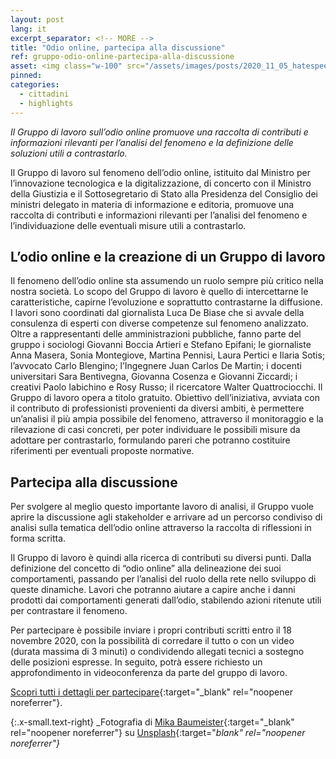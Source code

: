 ```yaml
---
layout: post
lang: it
excerpt_separator: <!-- MORE -->
title: "Odio online, partecipa alla discussione"
ref: gruppo-odio-online-partecipa-alla-discussione
asset: <img class="w-100" src="/assets/images/posts/2020_11_05_hatespeech.jpg" alt="Gruppo Odio Online, discussinoe pubblica"/>
pinned:
categories:
  - cittadini
  - highlights
---
```


_Il Gruppo di lavoro sull’odio online promuove una raccolta di contributi e informazioni rilevanti per l’analisi del fenomeno e la definizione delle soluzioni utili a contrastarlo._

<!-- MORE -->

Il Gruppo di lavoro sul fenomeno dell’odio online, istituito dal Ministro per l’innovazione tecnologica e la digitalizzazione, di concerto con il Ministro della Giustizia e il Sottosegretario di Stato alla Presidenza del Consiglio dei ministri delegato in materia di informazione e editoria, promuove una raccolta di contributi e informazioni rilevanti per l’analisi del fenomeno e l’individuazione delle eventuali misure utili a contrastarlo.

## L’odio online e la creazione di un Gruppo di lavoro ##

Il fenomeno dell’odio online sta assumendo un ruolo sempre più critico nella nostra società. Lo scopo del Gruppo di lavoro è quello di intercettarne le caratteristiche, capirne l’evoluzione e soprattutto contrastarne la diffusione.
I lavori sono coordinati dal giornalista Luca De Biase che si avvale della consulenza di esperti con diverse competenze sul fenomeno analizzato. Oltre a rappresentanti delle amministrazioni pubbliche, fanno parte del gruppo i sociologi  Giovanni Boccia Artieri e Stefano Epifani; le giornaliste Anna Masera, Sonia Montegiove, Martina Pennisi, Laura Pertici  e Ilaria Sotis; l’avvocato Carlo Blengino; l’Ingegnere Juan Carlos De Martin; i docenti universitari  Sara Bentivegna, Giovanna Cosenza e Giovanni Ziccardi; i creativi Paolo Iabichino e Rosy Russo; il ricercatore Walter Quattrociocchi. Il Gruppo di lavoro opera a titolo gratuito.
Obiettivo dell’iniziativa, avviata con il contributo di professionisti provenienti da diversi ambiti, è permettere un’analisi il più ampia possibile del fenomeno, attraverso il monitoraggio e la rilevazione di casi concreti, per poter individuare le possibili misure da adottare per contrastarlo, formulando pareri che potranno costituire riferimenti per eventuali proposte normative. 
 
## Partecipa alla discussione ##

Per svolgere al meglio questo importante lavoro di analisi, il Gruppo  vuole aprire la discussione agli stakeholder e arrivare ad un percorso condiviso di analisi  sulla tematica dell’odio online attraverso la raccolta di riflessioni in forma scritta. 

Il Gruppo di lavoro è quindi alla ricerca di contributi su diversi punti. Dalla definizione del concetto di “odio online” alla delineazione dei suoi comportamenti, passando per l’analisi del ruolo della rete nello sviluppo di queste dinamiche. Lavori che potranno aiutare a capire anche i danni prodotti dai comportamenti generati dall’odio, stabilendo azioni ritenute utili per contrastare il fenomeno. 

Per partecipare è possibile inviare i propri contributi scritti entro il 18 novembre 2020, con la possibilità di corredare il tutto o con un video (durata massima di 3 minuti) o condividendo allegati tecnici a sostegno delle posizioni espresse. In seguito, potrà essere richiesto un approfondimento in videoconferenza da parte del gruppo di lavoro. 

[Scopri tutti i dettagli per partecipare](https://ec.europa.eu/eusurvey/runner/OdioOnLine){:target="_blank" rel="noopener noreferrer"}.



{:.x-small.text-right}
_Fotografia di [Mika Baumeister](https://unsplash.com/@mbaumi){:target="_blank" rel="noopener noreferrer"} su [Unsplash](https://unsplash.com/photos/QBCS3iSKAyE){:target="_blank" rel="noopener noreferrer"}_
